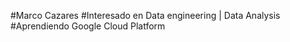 
  #Marco Cazares 
  #Interesado en Data engineering | Data Analysis
  #Aprendiendo Google Cloud Platform
   

  
